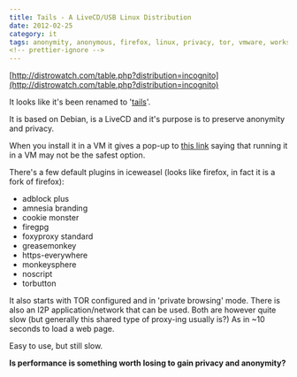 ```yaml
---
title: Tails - A LiveCD/USB Linux Distribution
date: 2012-02-25
category: it
tags: anonymity, anonymous, firefox, linux, privacy, tor, vmware, workstation
<!-- prettier-ignore -->
---
```


[http://distrowatch.com/table.php?distribution=incognito](http://distrowatch.com/table.php?distribution=incognito)

It looks like it's been renamed to '[tails](https://tails.boum.org/about/index.en.html "boum.org")'.

It is based on Debian, is a LiveCD and it's purpose is to preserve anonymity and privacy.

When you install it in a VM it gives a pop-up to [this link](https://tails.boum.org/doc/advanced_topics/virtualization/index.en.html "on boum.org") saying that running it in a VM may not be the safest option.

There's a few default plugins in iceweasel (looks like firefox, in fact it is a fork of firefox):

- adblock plus
- amnesia branding
- cookie monster
- firegpg
- foxyproxy standard
- greasemonkey
- https-everywhere
- monkeysphere
- noscript
- torbutton

It also starts with TOR configured and in 'private browsing' mode. There is also an I2P application/network that can be used. Both are however quite slow (but generally this shared type of proxy-ing usually is?) As in ~10 seconds to load a web page.

Easy to use, but still slow.

**Is performance is something worth losing to gain privacy and anonymity?**
